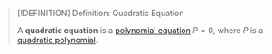 >[!DEFINITION] Definition: Quadratic Equation
>
>A **quadratic equation** is a [polynomial equation](Polynomial%20Equation.md) $P = 0$, where $P$ is a [quadratic polynomial](../../Rings/Commutative%20Rings/Polynomials/Quadratic%20Polynomials/Quadratic%20Polynomial.md).
>